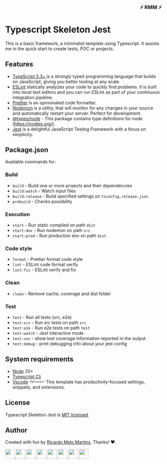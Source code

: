 <div align="right">

### ⚡ RMM ⚡

</div>

# Typescript Skeleton Jest

This is a basic framework, a minimalist template using Typescript. It assists me in the quick start to create tests, POC or projects.

## Features

- <a href="https://www.typescriptlang.org/" target="_blank">TypeScript 5.3+ </a> is a strongly typed programming language that builds on JavaScript, giving you better tooling at any scale.
- <a href="https://eslint.org/" target="_blank">ESLint</a> statically analyzes your code to quickly find problems. It is built into most text editors and you can run ESLint as part of your continuous integration pipeline.
- <a href="https://prettier.io/" target="_blank">Prettier</a> is an opinionated code formatter.
- <a href="https://nodemon.io/" target="_blank">Nodemon</a> is a utility, that will monitor for any changes in your source and automatically restart your server. Perfect for development.
- <a href="https://www.npmjs.com/package/@types/node" target="_blank">@types/node</a> - This package contains type definitions for node (https://nodejs.org/). 
- <a href="https://jestjs.io/" target="_blank">Jest</a> is a delightful JavaScript Testing Framework with a focus on simplicity.


## Package.json

Available commands for:

### Build
- `build` -  Build one or more projects and their dependencies
- `build:watch` - Watch input files 
- `build:release` - Build specified settings on `tsconfig.release.json`
- `prebuild` - Checks possibility

### Execution

- `start` - Run static compiled on path `dist`
- `start:dev` - Run nodemon on path `src`
- `start:prod` - Run production env on path `dist`

### Code style
- `format` - Prettier format code style
- `lint` - ESLint code format verify
- `lint:fix` - ESLint verify and fix

### Clean
- `clean` - Remove cache, coverage and dist folder

### Test
- `test` - Run all tests (src, e2e)
- `test:src` - Run src tests on path `src`
- `test:e2e` - Run e2e tests on path `test`
- `test:watch` - Jest interactive mode
- `test:cov` - show test coverage information reported in the output
- `test:debug` - print debugging info about your jest config


## System requirements

- <a href="https://nodejs.org/en/download" target="blank">Node</a> 20+
- <a href="https://www.typescriptlang.org/download" target="blank">Typescript Cli</a>
- <a href="https://code.visualstudio.com/" target="blank">Vscode</a> <sup><sub>`(Optional)`</sub></sup> This template has productivity-focused settings, snippets, and extensions.

## License

Typescript Skeleton Jest is [MIT licensed](LICENSE).

## Author

Created with fun by [Ricardo Melo Martins](https://github.com/ricardo-melo-martins), Thanks! :heart:.

<a href="https://nodejs.org/" target="blank" alt="NodeJs">
          <img src="https://cdn.jsdelivr.net/gh/devicons/devicon@latest/icons/nodejs/nodejs-original.svg" width="30" />
        </a>
<a href="https://www.typescriptlang.org/" target="blank" alt="Typescript">
          <img src="https://cdn.jsdelivr.net/gh/devicons/devicon@latest/icons/typescript/typescript-original.svg" width="30" />
        </a>
<a href="https://eslint.org/" target="blank" alt="ESLint">
          <img src="https://cdn.jsdelivr.net/gh/devicons/devicon@latest/icons/eslint/eslint-original.svg" width="30" />
        </a>
<a href="https://nodemon.io/" target="blank" alt="Nodemon">
          <img src="https://cdn.jsdelivr.net/gh/devicons/devicon@latest/icons/nodemon/nodemon-original.svg" width="30" />
        </a>
<a href="https://prettier.io/" target="blank" alt="Prettier">
          <img src="https://prettier.io/icon.png" width="30" />
        </a>
<a href="https://www.npmjs.com/" target="blank" alt="Npmjs">
          <img src="https://cdn.jsdelivr.net/gh/devicons/devicon@latest/icons/npm/npm-original-wordmark.svg" width="30" />
        </a>
<a href="https://code.visualstudio.com/" target="blank" alt="Vscode">
          <img src="https://cdn.jsdelivr.net/gh/devicons/devicon@latest/icons/vscode/vscode-original.svg" width="30" />
        </a>
<a href="https://jestjs.io/" target="blank" alt="Jest">
          <img src="https://cdn.jsdelivr.net/gh/devicons/devicon@latest/icons/jest/jest-plain.svg" width="30" />
        </a>         
